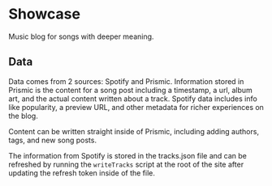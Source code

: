 # Showcase

Music blog for songs with deeper meaning.

## Data

Data comes from 2 sources: Spotify and Prismic. Information stored in Prismic is the content for a song post including a timestamp, a url, album art, and the actual content written about a track. Spotify data includes info like popularity, a preview URL, and other metadata for richer experiences on the blog.

Content can be written straight inside of Prismic, including adding authors, tags, and new song posts.

The information from Spotify is stored in the tracks.json file and can be refreshed by running the `writeTracks` script at the root of the site after updating the refresh token inside of the file.
